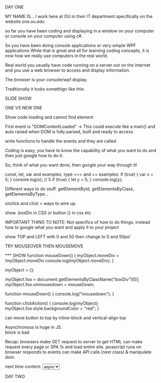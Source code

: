 
DAY ONE

MY NAME IS... I work here at OU in their IT department specifically on the website one.ou.edu

so far you have been coding and displaying in a window on your computer or console on your computer using c#. 

So you have been doing console applications or very simple WPF applications
While that is great and all for learning coding concepts, it is now how we really use computers in the real world.

Real world you usually have code running on a server out on the internet and you use a web browser to access and display information.

The browser is your console/wpf display.  

Traditionally it looks somethign like this:

SLIDE SHOW

<TAKE TIME AND SHOW BOTH SITES INSPECTION TOOLS>  ONE VS NEW ONE



<SLIDES NOT TYPESAFE>

Show code loading and cannot find element

First event is "DOMContentLoaded"  ->  This could execute like a main() and auto raised when DOM is fully parsed, built and ready to access.

write functions to handle the events and they are called

Coding is easy, you have to know the capability of what you want to do and then just google how to do it.

So, think of what you want done, then google your way through it!


const, let, var and examples, type === and == examples:
if (true) { var x = 5; } console.log(x); // 5
if (true) { let y = 5; } console.log(y);

Different ways to do stuff.  getElementById, getElementsByClass, getElementsByType...

onclick and click = ways to wire up.

show .boxDiv in CSS  or button {} in css etc

IMPORTANT THING TO NOTE:  Not specifics of how to do things.  instead how to google what you want and apply it to your project


show TOP and LEFT with 0 and 50 then change to 0 and 50px!

TRY MOUSEOVER THEN MOUSEMOVE

*** SHOW
function mouseDown() {
  myObject.moveDiv = !myObject.moveDiv
  console.log(myObject.moveDiv);
}

myObject = {};

myObject.foo = document.getElementsByClassName("boxDiv")[0];
myObject.foo.onmousedown = mouseDown;

function mouseDown() {
  console.log("mousedown");
}


function clickAction() {
  console.log(myObject);
  myObject.foo.style.backgroundColor = "red";
}


can  move button to top by inline-block and vertical-align top

Asynchronous is huge in JS.  
block is bad

Recap:  browsers make GET request to server to get HTML
          can make request every page or SPA 1x and load entire site.
        javascript runs on browser
        responds to events
        can make API calls (next class) & manipulate dom.
        



next time content: <select><option>
async

DAY TWO